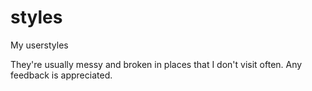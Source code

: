 styles
======

My userstyles

They're usually messy and broken in places that I don't visit often. Any feedback is appreciated. 
